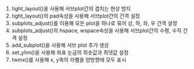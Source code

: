1. tight_layout()을 사용해 서브plot간의 겹치는 현상 방지
2. tight_layout()의 pad속성을 사용해 서브plot간의 간격 설정
3. subplots_adjust()를 이용해 모든 plot을 하나로 묶어 상, 하, 좌, 우 간격 설정 
4. subplots_adjust()의 hspace, wspace속성을 사용해 서브plot간의 수평, 수직 간격 설정
5. add_subplot()을 사용해 서브 plot 추가 생성
6. set_ylim()을 사용해 좌표 눈금의 최솟값과 최댓값 설정
7. twinx()를 사용해 x, y축의 라벨을 양방향에 모두 표시
